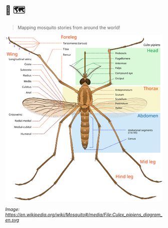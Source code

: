 # 🦟 🗺

> Mapping mosquito stories from around the world!

![](static/images/mosquito.svg)

_Image: https://en.wikipedia.org/wiki/Mosquito#/media/File:Culex_pipiens_diagram_en.svg_
